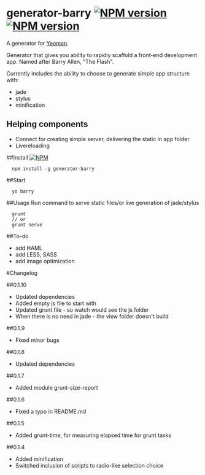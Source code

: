 # generator-barry [![NPM version](https://badge.fury.io/js/generator-barry.png)](http://badge.fury.io/js/generator-barry) [![NPM version](https://david-dm.org/dkunin/generator-barry.png)](https://david-dm.org/dkunin/generator-barry.png)

A generator for [Yeoman](http://yeoman.io).

Generator that gives you ability to rapidly scaffold a front-end development app. Named after Barry Allen, "The Flash".

Currently includes the ability to choose to generate simple app structure with:
- jade
- stylus
- minification

## Helping components
- Connect for creating simple server, delivering the static in app folder
- Livereloading

##Install 
[![NPM](https://nodei.co/npm/generator-barry.png?downloads=true)](https://nodei.co/npm/generator-barry/)

      npm install -g generator-barry

##Start 

      yo barry

##Usage 
Run command to serve static files/or live generation of jade/stylus
      
      grunt 
      // or
      grunt serve

##To-do
- add HAML
- add LESS, SASS
- add image optimization

#Changelog

##0.1.10
- Updated dependencies
- Added empty js file to start with
- Updated grunt file - so watch would see the js folder
- When there is no need in jade - the view folder doesn't build

##0.1.9
- Fixed minor bugs

##0.1.8
- Updated dependencies

##0.1.7
- Added module grunt-size-report

##0.1.6
- Fixed a typo in README.md

##0.1.5
- Added grunt-time, for measuring elapsed time for grunt tasks

##0.1.4
- Added minification
- Switched inclusion of scripts to radio-like selection choice  